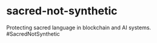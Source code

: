 # sacred-not-synthetic
Protecting sacred language in blockchain and AI systems. #SacredNotSynthetic
